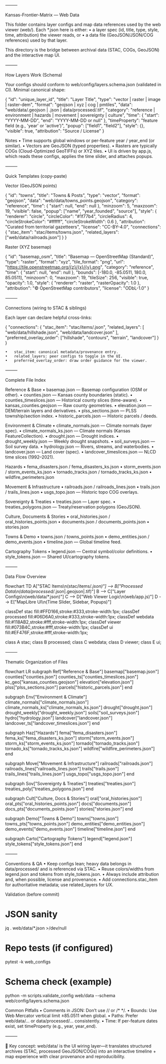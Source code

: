 ⸻

Kansas-Frontier-Matrix — Web Data

This folder contains layer configs and map data references used by the web viewer (web/).
Each *.json here is either:
	•	a layer spec (id, title, type, style, time, attribution) the viewer reads, or
	•	a data file (GeoJSON/JSON/COG references) used by that layer.

This directory is the bridge between archival data (STAC, COGs, GeoJSON) and the interactive map UI.

⸻

How Layers Work (Schema)

Your configs should conform to web/config/layers.schema.json (validated in CI).
Minimal canonical shape:

{
  "id": "unique_layer_id",
  "title": "Layer Title",
  "type": "vector | raster | image | raster-dem",
  "format": "geojson | xyz | cog | pmtiles",
  "data": "web/data/<file>.geojson | .json | data/processed/<artifact>.tif",
  "category": "reference | environment | hazards | movement | sovereignty | culture",
  "time": { "start": "YYYY-MM-DD", "end": "YYYY-MM-DD or null" },
  "timeProperty": "feature field (e.g., 'year' or 'active')",
  "popup": ["field1", "field2"],
  "style": {},
  "visible": true,
  "attribution": "Source / License"
}

Notes
	•	Time supports global windows or per-feature year / year_end (or similar).
	•	Vectors are GeoJSON (typed properties).
	•	Rasters are typically COGs (Cloud-Optimized GeoTIFFs) or XYZ tiles.
	•	UI is driven by app.js, which reads these configs, applies the time slider, and attaches popups.

⸻

Quick Templates (copy-paste)

Vector (GeoJSON points)

{
  "id": "towns",
  "title": "Towns & Posts",
  "type": "vector",
  "format": "geojson",
  "data": "web/data/towns_points.geojson",
  "category": "reference",
  "time": { "start": null, "end": null },
  "minzoom": 5,
  "maxzoom": 19,
  "visible": false,
  "popup": ["name", "year_founded", "source"],
  "style": {
    "renderer": "circle",
    "circleColor": "#1f77b4",
    "circleRadius": 4,
    "circleStrokeColor": "#ffffff",
    "circleStrokeWidth": 0.6
  },
  "attribution": "Curated from territorial gazetteers",
  "license": "CC-BY-4.0",
  "connections": {
    "stac_item": "stac/items/towns.json",
    "related_layers": ["web/data/railroads.json"]
  }
}

Raster (XYZ basemap)

{
  "id": "basemap_osm",
  "title": "Basemap — OpenStreetMap (Standard)",
  "type": "raster",
  "format": "xyz",
  "tile_format": "png",
  "url": "https://tile.openstreetmap.org/{z}/{x}/{y}.png",
  "category": "reference",
  "time": { "start": null, "end": null },
  "bounds": [-180.0, -85.0511, 180.0, 85.0511],
  "minzoom": 0,
  "maxzoom": 19,
  "tileSize": 256,
  "visible": true,
  "opacity": 1.0,
  "style": { "renderer": "raster", "rasterOpacity": 1.0 },
  "attribution": "© OpenStreetMap contributors",
  "license": "ODbL-1.0"
}


⸻

Connections (wiring to STAC & siblings)

Each layer can declare helpful cross-links:

{
  "connections": {
    "stac_item": "stac/items/<layer>.json",
    "related_layers": [
      "web/data/hillshade.json",
      "web/data/landcover.json"
    ],
    "preferred_overlay_order": ["hillshade", "contours", "terrain", "landcover"]
  }
}

	•	stac_item: canonical metadata/provenance entry.
	•	related_layers: peer configs to toggle in the UI.
	•	preferred_overlay_order: draw order guidance for the viewer.

⸻

Complete File Index

Reference & Base
	•	basemap.json — Basemap configuration (OSM or other).
	•	counties.json — Kansas county boundaries (static).
	•	counties_timeslices.json — Historical county slices (time-aware).
	•	kansas_counties.geojson — Raw county geometries.
	•	elevation.json — DEM/terrain layers and derivatives.
	•	plss_sections.json — PLSS township/section index.
	•	historic_parcels.json — Historic parcels / deeds.

Environment & Climate
	•	climate_normals.json — Climate normals (layer spec).
	•	climate_normals_ks.json — Climate normals (Kansas FeatureCollection).
	•	drought.json — Drought indices.
	•	drought_weekly.json — Weekly drought snapshots.
	•	soil_surveys.json — Soil survey data.
	•	hydrology.json — Rivers, streams, and waterbodies.
	•	landcover.json — Land cover (spec).
	•	landcover_timeslices.json — NLCD time slices (1992–2021).

Hazards
	•	fema_disasters.json / fema_disasters_ks.json
	•	storm_events.json / storm_events_ks.json
	•	tornado_tracks.json / tornado_tracks_ks.json
	•	wildfire_perimeters.json

Movement & Infrastructure
	•	railroads.json / railroads_lines.json
	•	trails.json / trails_lines.json
	•	usgs_topo.json — Historic topo COG overlays.

Sovereignty & Treaties
	•	treaties.json — Layer spec.
	•	treaties_polygons.json — Treaty/reservation polygons (GeoJSON).

Culture, Documents & Stories
	•	oral_histories.json / oral_histories_points.json
	•	documents.json / documents_points.json
	•	stories.json

Towns & Demo
	•	towns.json / towns_points.json
	•	demo_entities.json / demo_events.json
	•	timeline.json — Global timeline feed.

Cartography Tokens
	•	legend.json — Central symbol/color definitions.
	•	style_tokens.json — Shared UI/cartography tokens.

⸻

Data Flow Overview

flowchart TD
  A["STAC Items\n(stac/items/*.json)"] --> B["Processed Data\n(data/processed/*.json|.geojson|.tif)"]
  B --> C["Layer Configs\n(web/data/*.json)"]
  C --> D["Web Viewer Logic\n(web/app.js)"]
  D --> E["MapLibre UI\n(Time Slider, Sidebar, Popups)"]

  classDef stac fill:#FFD166,stroke:#333,stroke-width:1px;
  classDef processed fill:#06D6A0,stroke:#333,stroke-width:1px;
  classDef webdata fill:#118AB2,stroke:#fff,stroke-width:1px;
  classDef viewer fill:#073B4C,stroke:#fff,stroke-width:1px;
  classDef ui fill:#EF476F,stroke:#fff,stroke-width:1px;

  class A stac;
  class B processed;
  class C webdata;
  class D viewer;
  class E ui;


⸻

Thematic Organization of Files

flowchart LR
  subgraph Ref["Reference & Base"]
    basemap["basemap.json"]
    counties["counties.json"]
    counties_ts["counties_timeslices.json"]
    kc_geo["kansas_counties.geojson"]
    elevation["elevation.json"]
    plss["plss_sections.json"]
    parcels["historic_parcels.json"]
  end

  subgraph Env["Environment & Climate"]
    climate_normals["climate_normals.json"]
    climate_normals_ks["climate_normals_ks.json"]
    drought["drought.json"]
    drought_weekly["drought_weekly.json"]
    soils["soil_surveys.json"]
    hydro["hydrology.json"]
    landcover["landcover.json"]
    landcover_ts["landcover_timeslices.json"]
  end

  subgraph Haz["Hazards"]
    fema["fema_disasters.json"]
    fema_ks["fema_disasters_ks.json"]
    storm["storm_events.json"]
    storm_ks["storm_events_ks.json"]
    tornado["tornado_tracks.json"]
    tornado_ks["tornado_tracks_ks.json"]
    wildfire["wildfire_perimeters.json"]
  end

  subgraph Move["Movement & Infrastructure"]
    railroads["railroads.json"]
    railroads_lines["railroads_lines.json"]
    trails["trails.json"]
    trails_lines["trails_lines.json"]
    usgs_topo["usgs_topo.json"]
  end

  subgraph Sov["Sovereignty & Treaties"]
    treaties["treaties.json"]
    treaties_poly["treaties_polygons.json"]
  end

  subgraph Cult["Culture, Docs & Stories"]
    oral["oral_histories.json"]
    oral_pts["oral_histories_points.json"]
    docs["documents.json"]
    docs_pts["documents_points.json"]
    stories["stories.json"]
  end

  subgraph Demo["Towns & Demo"]
    towns["towns.json"]
    towns_pts["towns_points.json"]
    demo_entities["demo_entities.json"]
    demo_events["demo_events.json"]
    timeline["timeline.json"]
  end

  subgraph Carto["Cartography Tokens"]
    legend["legend.json"]
    style_tokens["style_tokens.json"]
  end


⸻

Conventions & QA
	•	Keep configs lean; heavy data belongs in data/processed/ and is referenced via STAC.
	•	Reuse colors/widths from legend.json and tokens from style_tokens.json.
	•	Always include attribution and, when possible, license and provenance.
	•	Add connections.stac_item for authoritative metadata; use related_layers for UX.

Validation (before commit)

# JSON sanity
jq . web/data/*.json >/dev/null

# Repo tests (if configured)
pytest -k web_configs

# Schema check (example)
python -m scripts.validate_config web/data --schema web/config/layers.schema.json

Common Pitfalls
	•	Comments in JSON: Don’t use // or /* */.
	•	Bounds: Use Web Mercator vertical limit ±85.0511 when global.
	•	Paths: Prefer web/data/... or data/processed/... consistently.
	•	Time: If per-feature dates exist, set timeProperty (e.g., year, year_end).

⸻

📌 Key concept: web/data/ is the UI wiring layer—it translates structured archives (STAC, processed GeoJSON/COGs) into an interactive timeline + map experience with clear provenance and reproducibility.
